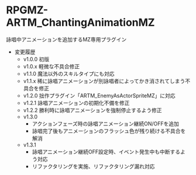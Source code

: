 # RPGMZ-ARTM_ChantingAnimationMZ
詠唱中アニメーションを追加するMZ専用プラグイン
- 変更履歴
  - v1.0.0 初版
  - v1.0.x 軽微な不具合修正
  - v1.1.0 魔法以外のスキルタイプにも対応
  - v1.1.x 稀に詠唱アニメーションが別詠唱者によってかき消されてしまう不具合を修正
  - v1.2.0 拙作プラグイン「ARTM_EnemyAsActorSpriteMZ」に対応
  - v1.2.1 詠唱アニメーションの初期化不備を修正
  - v1.2.2 勝利時に詠唱アニメーションを強制停止するよう修正
  - v1.3.0 
    - アクションフェーズ時の詠唱アニメーション継続ON/OFFを追加
    - 詠唱完了後もアニメーションのフラッシュ色が残り続ける不具合を解消
  - v1.3.1
    - 詠唱アニメーション継続OFF設定時、イベント発生中も中断するよう対応
    - リファクタリングを実施、リファクタリング漏れ対応

